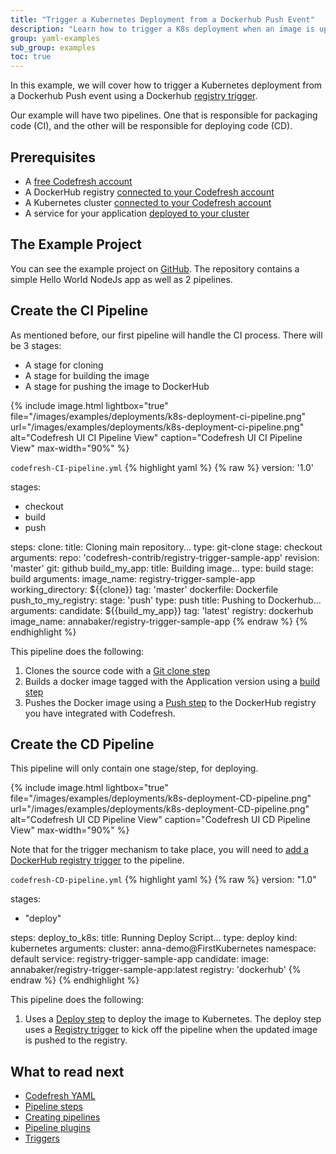 ```yaml
---
title: "Trigger a Kubernetes Deployment from a Dockerhub Push Event"
description: "Learn how to trigger a K8s deployment when an image is updated"
group: yaml-examples
sub_group: examples
toc: true
---
```


In this example, we will cover how to trigger a Kubernetes deployment from a Dockerhub Push event using a Dockerhub [registry trigger]({{site.baseurl}}/docs/configure-ci-cd-pipeline/triggers/dockerhub-triggers/#create-a-new-dockerhub-trigger).

Our example will have two pipelines.  One that is responsible for packaging code (CI), and the other will be responsible for deploying code (CD).

## Prerequisites

- A [free Codefresh account](https://codefresh.io/docs/docs/getting-started/create-a-codefresh-account/)
- A DockerHub registry [connected to your Codefresh account]({{site.baseurl}}/docs/docker-registries/external-docker-registries/docker-hub/)
- A Kubernetes cluster [connected to your Codefresh account]({{site.baeurl}}/docs/deploy-to-kubernetes/add-kubernetes-cluster/)
- A service for your application [deployed to your cluster]({{site.baseurl}}/docs/deploy-to-kubernetes/manage-kubernetes/#viewing-your-kubernetes-services)

## The Example Project

You can see the example project on [GitHub](https://github.com/codefresh-contrib/registry-trigger-sample-app/tree/master). The repository contains a simple Hello World NodeJs app as well as 2 pipelines.

## Create the CI Pipeline

As mentioned before, our first pipeline will handle the CI process.  There will be 3 stages:

- A stage for cloning
- A stage for building the image
- A stage for pushing the image to DockerHub

{% include image.html 
lightbox="true" 
file="/images/examples/deployments/k8s-deployment-ci-pipeline.png"
url="/images/examples/deployments/k8s-deployment-ci-pipeline.png"
alt="Codefresh UI CI Pipeline View"
caption="Codefresh UI CI Pipeline View"
max-width="90%"
%}

 `codefresh-CI-pipeline.yml`
{% highlight yaml %}
{% raw %}
version: '1.0'

stages:
- checkout
- build
- push

steps:
  clone:
    title: Cloning main repository...
    type: git-clone
    stage: checkout
    arguments:
      repo: 'codefresh-contrib/registry-trigger-sample-app'
      revision: 'master'
      git: github
  build_my_app:
    title: Building image...
    type: build
    stage: build
    arguments:
      image_name: registry-trigger-sample-app
      working_directory: ${{clone}}
      tag: 'master'
      dockerfile: Dockerfile
  push_to_my_registry:
    stage: 'push'
    type: push
    title: Pushing to Dockerhub...
    arguments:
      candidate: ${{build_my_app}}
      tag: 'latest'
      registry: dockerhub
      image_name: annabaker/registry-trigger-sample-app
{% endraw %}
{% endhighlight %}

This pipeline does the following:

1. Clones the source code with a [Git clone step]({{site.baseurl}}/docs/codefresh-yaml/steps/git-clone/)
2. Builds a docker image tagged with the Application version using a [build step]({{site.baseurl}}/docs/codefresh-yaml/steps/build/)
3. Pushes the Docker image using a [Push step](https://codefresh.io/docs/docs/codefresh-yaml/steps/push/) to the DockerHub registry you have integrated with Codefresh.

## Create the CD Pipeline

This pipeline will only contain one stage/step, for deploying.

{% include image.html 
lightbox="true" 
file="/images/examples/deployments/k8s-deployment-CD-pipeline.png"
url="/images/examples/deployments/k8s-deployment-CD-pipeline.png"
alt="Codefresh UI CD Pipeline View"
caption="Codefresh UI CD Pipeline View"
max-width="90%"
%}

Note that for the trigger mechanism to take place, you will need to [add a DockerHub registry trigger]({{site.baseurl}}/docs/configure-ci-cd-pipeline/triggers/dockerhub-triggers/#create-a-new-dockerhub-trigger) to the pipeline.

 `codefresh-CD-pipeline.yml`
{% highlight yaml %}
{% raw %}
version: "1.0"

stages:
  - "deploy"

steps:
  deploy_to_k8s:
    title: Running Deploy Script...
    type: deploy
    kind: kubernetes
    arguments:
      cluster: anna-demo@FirstKubernetes
      namespace: default
      service: registry-trigger-sample-app
      candidate:
        image: annabaker/registry-trigger-sample-app:latest
        registry: 'dockerhub'
{% endraw %}
{% endhighlight %}

This pipeline does the following:

1. Uses a [Deploy step]({{site.baseurl}}/docs/codefresh-yaml/steps/deploy/) to deploy the image to Kubernetes.  The deploy step uses a [Registry trigger](({{site.baseurl}}/docs/configure-ci-cd-pipeline/triggers/dockerhub-triggers/#create-a-new-dockerhub-trigger)) to kick off the pipeline when the updated image is pushed to the registry.

## What to read next

* [Codefresh YAML]({{site.baseurl}}/docs/codefresh-yaml/what-is-the-codefresh-yaml/)
* [Pipeline steps]({{site.baseurl}}/docs/codefresh-yaml/steps/)
* [Creating pipelines]({{site.baseurl}}/docs/configure-ci-cd-pipeline/pipelines/)
* [Pipeline plugins](https://codefresh.io/steps/)
* [Triggers]({{site.baseurl}}/docs/configure-ci-cd-pipeline/triggers/)
